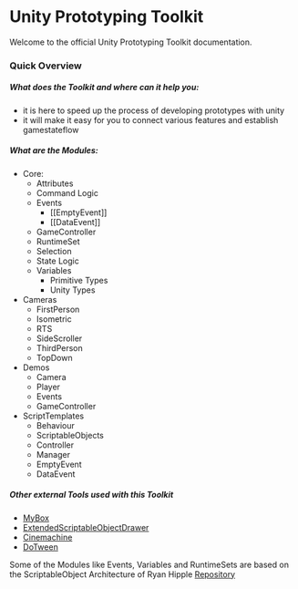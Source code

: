 # Unity Prototyping Toolkit

Welcome to the official Unity Prototyping Toolkit documentation.

### Quick Overview

##### What does the Toolkit and where can it help you:
 -  it is here to speed up the process of developing prototypes with unity
 -  it will make it easy for you to connect various features and establish gamestateflow

##### What are the Modules:
- Core:
	-  Attributes
	-  Command Logic
	-  Events
		-  [[EmptyEvent]]
		-  [[DataEvent]]
	-  GameController
	-  RuntimeSet
	-  Selection
	-  State Logic
	-  Variables
		-  Primitive Types
		-  Unity Types
-  Cameras
	-  FirstPerson
	-  Isometric
	-  RTS
	-  SideScroller
	-  ThirdPerson
	-  TopDown
-  Demos
	-  Camera
	-  Player
	-  Events
	-  GameController
-  ScriptTemplates
	-  Behaviour
	-  ScriptableObjects
	-  Controller
	-  Manager
	-  EmptyEvent
	-  DataEvent

##### Other external Tools used with this Toolkit

-  [MyBox](https://github.com/Deadcows/MyBox)
-  [ExtendedScriptableObjectDrawer](https://gist.github.com/tomkail/ba4136e6aa990f4dc94e0d39ec6a058c)
-  [Cinemachine](https://docs.unity3d.com/Packages/com.unity.cinemachine@2.3/manual/index.html)
-  [DoTween](http://dotween.demigiant.com/getstarted.php)

Some of the Modules like Events, Variables and RuntimeSets are based on the ScriptableObject Architecture of Ryan Hipple [Repository](https://github.com/roboryantron/Unite2017)